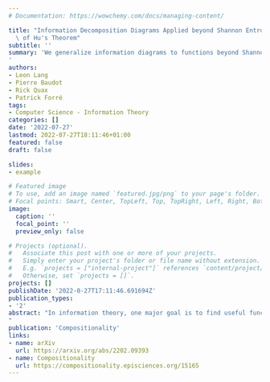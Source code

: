 ```yaml
---
# Documentation: https://wowchemy.com/docs/managing-content/

title: "Information Decomposition Diagrams Applied beyond Shannon Entropy: A Generalization\
  \ of Hu's Theorem"
subtitle: ''
summary: 'We generalize information diagrams to functions beyond Shannon entropy, including Kolmogorov complexity and the generalization error from machine learning.
'
authors:
- Leon Lang
- Pierre Baudot
- Rick Quax
- Patrick Forré
tags:
- Computer Science - Information Theory
categories: []
date: '2022-07-27'
lastmod: 2022-07-27T18:11:46+01:00
featured: false
draft: false

slides:
- example

# Featured image
# To use, add an image named `featured.jpg/png` to your page's folder.
# Focal points: Smart, Center, TopLeft, Top, TopRight, Left, Right, BottomLeft, Bottom, BottomRight.
image:
  caption: ''
  focal_point: ''
  preview_only: false

# Projects (optional).
#   Associate this post with one or more of your projects.
#   Simply enter your project's folder or file name without extension.
#   E.g. `projects = ["internal-project"]` references `content/project/deep-learning/index.md`.
#   Otherwise, set `projects = []`.
projects: []
publishDate: '2022-0-27T17:11:46.691694Z'
publication_types:
- '2'
abstract: "In information theory, one major goal is to find useful functions that summarize the amount of information contained in the interaction of several random variables. Specifically, one can ask how the classical Shannon entropy, mutual information, and higher interaction information relate to each other. This is answered by Hu’s theorem, which is widely known in the form of information diagrams: it relates shapes in a Venn diagram to information functions, thus establishing a bridge from set theory to information theory. In this work, we view random variables together with the joint operation as a monoid that acts by conditioning on information functions, and entropy as a function satisfying the chain rule of information. This abstract viewpoint allows to prove a generalization of Hu’s theorem. It applies to Shannon and Tsallis entropy, (Tsallis) Kullback-Leibler Divergence, cross-entropy, Kolmogorov complexity, submodular information functions, and the generalization error in machine learning. Our result implies for Chaitin’s Kolmogorov complexity that the interaction complexities of all degrees are in expectation close to Shannon interaction information. For well-behaved probability distributions on increasing sequence lengths, this shows that the per-bit expected interaction complexity and information asymptotically coincide, thus showing a strong bridge between algorithmic and classical information theory.
"
publication: 'Compositionality'
links:
- name: arXiv
  url: https://arxiv.org/abs/2202.09393
- name: Compositionality
  url: https://compositionality.episciences.org/15165
---
```

